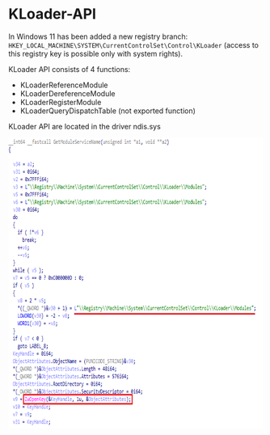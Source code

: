 # KLoader-API

In Windows 11  has been added a new registry branch: `HKEY_LOCAL_MACHINE\SYSTEM\CurrentControlSet\Control\KLoader` (access to this registry key is possible only with system rights).

KLoader API consists of 4 functions:
* KLoaderReferenceModule
* KLoaderDereferenceModule
* KLoaderRegisterModule
* KLoaderQueryDispatchTable (not exported function)

KLoader API are located in the driver ndis.sys

<img align="left" src="https://raw.githubusercontent.com/LunarResearch/KLoader-API/main/ndis_kloader.png" width="755" height="575">
